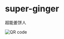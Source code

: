 # super-ginger
超能姜饼人

![QR code](https://raw.githubusercontent.com/yumaoywj/super-ginger/master/src/img/qr.png)
